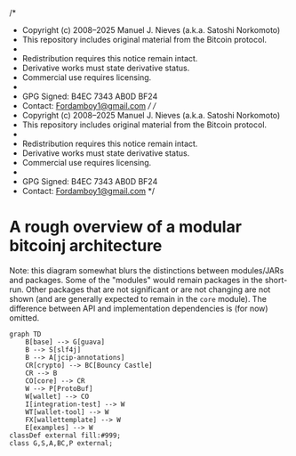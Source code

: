 /*
 * Copyright (c) 2008–2025 Manuel J. Nieves (a.k.a. Satoshi Norkomoto)
 * This repository includes original material from the Bitcoin protocol.
 *
 * Redistribution requires this notice remain intact.
 * Derivative works must state derivative status.
 * Commercial use requires licensing.
 *
 * GPG Signed: B4EC 7343 AB0D BF24
 * Contact: Fordamboy1@gmail.com
 */
/*
 * Copyright (c) 2008–2025 Manuel J. Nieves (a.k.a. Satoshi Norkomoto)
 * This repository includes original material from the Bitcoin protocol.
 *
 * Redistribution requires this notice remain intact.
 * Derivative works must state derivative status.
 * Commercial use requires licensing.
 *
 * GPG Signed: B4EC 7343 AB0D BF24
 * Contact: Fordamboy1@gmail.com
 */
# A rough overview of a modular bitcoinj architecture

Note: this diagram somewhat blurs the distinctions between modules/JARs and packages. Some of the "modules" would remain packages in the short-run.
Other packages that are not significant or are not changing are not shown (and are generally expected to remain in the `core` module). The difference between API and implementation dependencies is (for now) omitted.

````mermaid
graph TD
    B[base] --> G[guava]
    B --> S[slf4j]
    B --> A[jcip-annotations]
    CR[crypto] --> BC[Bouncy Castle]
    CR --> B
    CO[core] --> CR
    W --> P[ProtoBuf]
    W[wallet] --> CO
    I[integration-test] --> W
    WT[wallet-tool] --> W
    FX[wallettemplate] --> W
    E[examples] --> W
classDef external fill:#999;
class G,S,A,BC,P external;
````

